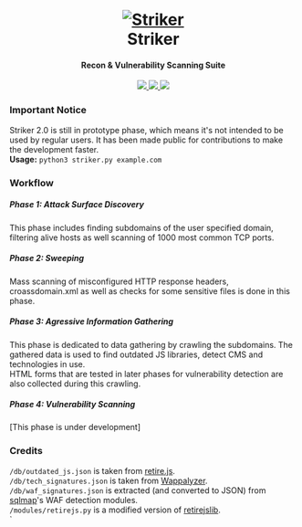 <h1 align="center">
  <br>
  <a href="https://github.com/s0md3v/Striker"><img src="https://i.ibb.co/txcs4JL/striker.png" alt="Striker"></a>
  <br>
  Striker
  <br>
</h1>

<h4 align="center">Recon & Vulnerability Scanning Suite</h4>

<p align="center">
  <a href="https://github.com/s0md3v/Striker/releases">
    <img src="https://img.shields.io/github/release/s0md3v/Striker.svg">
  </a>
  <a href="https://travis-ci.com/s0md3v/Striker">
    <img src="https://img.shields.io/travis/com/s0md3v/Striker.svg">
  </a>
  <a href="https://github.com/s0md3v/Striker/issues?q=is%3Aissue+is%3Aclosed">
      <img src="https://img.shields.io/github/issues-closed-raw/s0md3v/Striker.svg">
  </a>
</p>

### Important Notice
Striker 2.0 is still in prototype phase, which means it's not intended to be used by regular users. It has been made public for contributions to make the development faster.\
**Usage:** `python3 striker.py example.com`

### Workflow
##### Phase 1: Attack Surface Discovery
This phase includes finding subdomains of the user specified domain, filtering alive hosts as well scanning of 1000 most common TCP ports.
##### Phase 2: Sweeping
Mass scanning of misconfigured HTTP response headers, croassdomain.xml as well as checks for some sensitive files is done in this phase.
##### Phase 3: Agressive Information Gathering
This phase is dedicated to data gathering by crawling the subdomains. The gathered data is used to find outdated JS libraries, detect CMS and technologies in use.\
HTML forms that are tested in later phases for vulnerability detection are also collected during this crawling.
##### Phase 4: Vulnerability Scanning
[This phase is under development]

### Credits
`/db/outdated_js.json` is taken from [retire.js](https://github.com/RetireJS/retire.js).\
`/db/tech_signatures.json` is taken from [Wappalyzer](https://github.com/AliasIO/Wappalyzer).\
`/db/waf_signatures.json` is extracted (and converted to JSON) from [sqlmap](https://github.com/sqlmapproject/sqlmap)'s WAF detection modules.\
`/modules/retirejs.py` is a modified version of [retirejslib](https://github.com/FallibleInc/retirejslib).\
`
